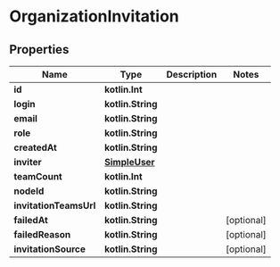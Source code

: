 
# OrganizationInvitation

## Properties
Name | Type | Description | Notes
------------ | ------------- | ------------- | -------------
**id** | **kotlin.Int** |  | 
**login** | **kotlin.String** |  | 
**email** | **kotlin.String** |  | 
**role** | **kotlin.String** |  | 
**createdAt** | **kotlin.String** |  | 
**inviter** | [**SimpleUser**](SimpleUser.md) |  | 
**teamCount** | **kotlin.Int** |  | 
**nodeId** | **kotlin.String** |  | 
**invitationTeamsUrl** | **kotlin.String** |  | 
**failedAt** | **kotlin.String** |  |  [optional]
**failedReason** | **kotlin.String** |  |  [optional]
**invitationSource** | **kotlin.String** |  |  [optional]



